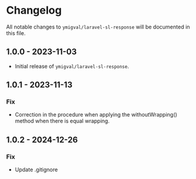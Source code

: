 # Changelog

All notable changes to `ymigval/laravel-sl-response` will be documented in this file.

## 1.0.0 - 2023-11-03

- Initial release of `ymigval/laravel-sl-response`.

## 1.0.1 - 2023-11-13
### Fix
- Correction in the procedure when applying the withoutWrapping() method when there is equal wrapping.

## 1.0.2 - 2024-12-26
### Fix
- Update .gitignore
